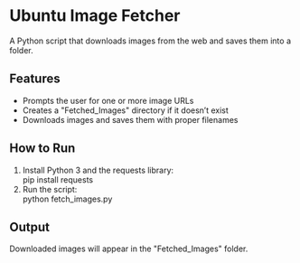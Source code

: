 # Ubuntu Image Fetcher

A Python script that downloads images from the web and saves them into a folder.

## Features
- Prompts the user for one or more image URLs
- Creates a "Fetched_Images" directory if it doesn’t exist
- Downloads images and saves them with proper filenames

## How to Run
1. Install Python 3 and the requests library:  
   pip install requests
2. Run the script:  
   python fetch_images.py
   
## Output
Downloaded images will appear in the "Fetched_Images" folder.



